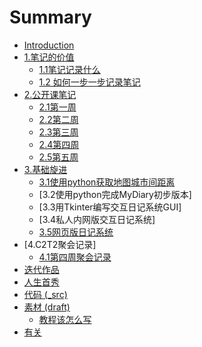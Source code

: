 # Summary

* [Introduction](README.md)
* [1.笔记的价值](0MOOC/README.md)
   * [1.1笔记记录什么](document/HowtoDiary.md)
   * [1.2 如何一步一步记录笔记](12_ru_he_yi_bu_yi_bu_ji_lu_bi_ji.md)
* [2.公开课笔记](week0day4md.md)
   * [2.1第一周](week0day4.md)
   * [2.2第二周](week1day4.md)
   * [2.3第三周](document/week2day4.md)
   * [2.4第四周](document/week3day4.md)
   * [2.5第五周](document/week4day4.md)
* [3.基础旋进](1sTry/workingdocuments.md)
   * [3.1使用python获取地图城市间距离](1sTry/mapData/developmentDocs.md)
   * [3.2使用python完成MyDiary初步版本]
   * [3.3用Tkinter编写交互日记系统GUI]
   * [3.4私人内网版交互日记系统]
   * [3.5网页版日记系统](dvpt_web.md)
* [4.C2T2聚会记录]
   * [4.1第四周聚会记录](document/C2T2_151108Notes.md)
* [迭代作品](2nDev/README.md)
* [人生首秀](3rDemo/README.md)
* [代码 (_src)](_src/README.md)
* [素材 (draft)](draft/README.md)
   * [教程该怎么写](draft/how2tutorial.md)
* [有关](ABOUT.md)

